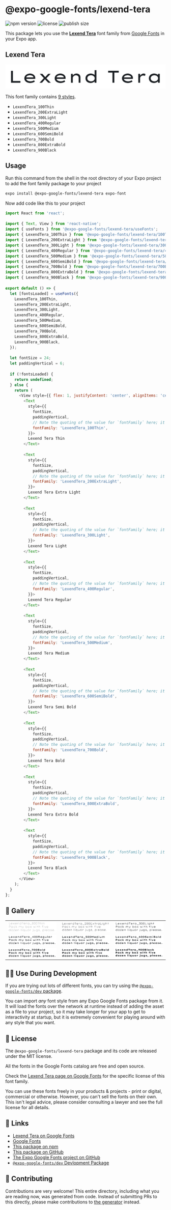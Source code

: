 # @expo-google-fonts/lexend-tera

![npm version](https://flat.badgen.net/npm/v/@expo-google-fonts/lexend-tera)
![license](https://flat.badgen.net/github/license/expo/google-fonts)
![publish size](https://flat.badgen.net/packagephobia/install/@expo-google-fonts/lexend-tera)

This package lets you use the [**Lexend Tera**](https://fonts.google.com/specimen/Lexend+Tera) font family from [Google Fonts](https://fonts.google.com/) in your Expo app.

## Lexend Tera

![Lexend Tera](./font-family.png)

This font family contains [9 styles](#-gallery).

- `LexendTera_100Thin`
- `LexendTera_200ExtraLight`
- `LexendTera_300Light`
- `LexendTera_400Regular`
- `LexendTera_500Medium`
- `LexendTera_600SemiBold`
- `LexendTera_700Bold`
- `LexendTera_800ExtraBold`
- `LexendTera_900Black`

## Usage

Run this command from the shell in the root directory of your Expo project to add the font family package to your project
```sh
expo install @expo-google-fonts/lexend-tera expo-font
```

Now add code like this to your project
```js
import React from 'react';

import { Text, View } from 'react-native';
import { useFonts } from '@expo-google-fonts/lexend-tera/useFonts';
import { LexendTera_100Thin } from '@expo-google-fonts/lexend-tera/100Thin';
import { LexendTera_200ExtraLight } from '@expo-google-fonts/lexend-tera/200ExtraLight';
import { LexendTera_300Light } from '@expo-google-fonts/lexend-tera/300Light';
import { LexendTera_400Regular } from '@expo-google-fonts/lexend-tera/400Regular';
import { LexendTera_500Medium } from '@expo-google-fonts/lexend-tera/500Medium';
import { LexendTera_600SemiBold } from '@expo-google-fonts/lexend-tera/600SemiBold';
import { LexendTera_700Bold } from '@expo-google-fonts/lexend-tera/700Bold';
import { LexendTera_800ExtraBold } from '@expo-google-fonts/lexend-tera/800ExtraBold';
import { LexendTera_900Black } from '@expo-google-fonts/lexend-tera/900Black';

export default () => {
  let [fontsLoaded] = useFonts({
    LexendTera_100Thin,
    LexendTera_200ExtraLight,
    LexendTera_300Light,
    LexendTera_400Regular,
    LexendTera_500Medium,
    LexendTera_600SemiBold,
    LexendTera_700Bold,
    LexendTera_800ExtraBold,
    LexendTera_900Black,
  });

  let fontSize = 24;
  let paddingVertical = 6;

  if (!fontsLoaded) {
    return undefined;
  } else {
    return (
      <View style={{ flex: 1, justifyContent: 'center', alignItems: 'center' }}>
        <Text
          style={{
            fontSize,
            paddingVertical,
            // Note the quoting of the value for `fontFamily` here; it expects a string!
            fontFamily: 'LexendTera_100Thin',
          }}>
          Lexend Tera Thin
        </Text>

        <Text
          style={{
            fontSize,
            paddingVertical,
            // Note the quoting of the value for `fontFamily` here; it expects a string!
            fontFamily: 'LexendTera_200ExtraLight',
          }}>
          Lexend Tera Extra Light
        </Text>

        <Text
          style={{
            fontSize,
            paddingVertical,
            // Note the quoting of the value for `fontFamily` here; it expects a string!
            fontFamily: 'LexendTera_300Light',
          }}>
          Lexend Tera Light
        </Text>

        <Text
          style={{
            fontSize,
            paddingVertical,
            // Note the quoting of the value for `fontFamily` here; it expects a string!
            fontFamily: 'LexendTera_400Regular',
          }}>
          Lexend Tera Regular
        </Text>

        <Text
          style={{
            fontSize,
            paddingVertical,
            // Note the quoting of the value for `fontFamily` here; it expects a string!
            fontFamily: 'LexendTera_500Medium',
          }}>
          Lexend Tera Medium
        </Text>

        <Text
          style={{
            fontSize,
            paddingVertical,
            // Note the quoting of the value for `fontFamily` here; it expects a string!
            fontFamily: 'LexendTera_600SemiBold',
          }}>
          Lexend Tera Semi Bold
        </Text>

        <Text
          style={{
            fontSize,
            paddingVertical,
            // Note the quoting of the value for `fontFamily` here; it expects a string!
            fontFamily: 'LexendTera_700Bold',
          }}>
          Lexend Tera Bold
        </Text>

        <Text
          style={{
            fontSize,
            paddingVertical,
            // Note the quoting of the value for `fontFamily` here; it expects a string!
            fontFamily: 'LexendTera_800ExtraBold',
          }}>
          Lexend Tera Extra Bold
        </Text>

        <Text
          style={{
            fontSize,
            paddingVertical,
            // Note the quoting of the value for `fontFamily` here; it expects a string!
            fontFamily: 'LexendTera_900Black',
          }}>
          Lexend Tera Black
        </Text>
      </View>
    );
  }
};

```

## 🔡 Gallery


||||
|-|-|-|
|![LexendTera_100Thin](.//100Thin/LexendTera_100Thin.ttf.png)|![LexendTera_200ExtraLight](.//200ExtraLight/LexendTera_200ExtraLight.ttf.png)|![LexendTera_300Light](.//300Light/LexendTera_300Light.ttf.png)||
|![LexendTera_400Regular](.//400Regular/LexendTera_400Regular.ttf.png)|![LexendTera_500Medium](.//500Medium/LexendTera_500Medium.ttf.png)|![LexendTera_600SemiBold](.//600SemiBold/LexendTera_600SemiBold.ttf.png)||
|![LexendTera_700Bold](.//700Bold/LexendTera_700Bold.ttf.png)|![LexendTera_800ExtraBold](.//800ExtraBold/LexendTera_800ExtraBold.ttf.png)|![LexendTera_900Black](.//900Black/LexendTera_900Black.ttf.png)||


## 👩‍💻 Use During Development

If you are trying out lots of different fonts, you can try using the [`@expo-google-fonts/dev` package](https://github.com/freeboub/google-fonts/tree/master/font-packages/dev#readme).

You can import *any* font style from any Expo Google Fonts package from it. It will load the fonts
over the network at runtime instead of adding the asset as a file to your project, so it may take longer
for your app to get to interactivity at startup, but it is extremely convenient
for playing around with any style that you want.

## 📖 License

The `@expo-google-fonts/lexend-tera` package and its code are released under the MIT license.

All the fonts in the Google Fonts catalog are free and open source.

Check the [Lexend Tera page on Google Fonts](https://fonts.google.com/specimen/Lexend+Tera) for the specific license of this font family.

You can use these fonts freely in your products & projects - print or digital, commercial or otherwise. However, you can't sell the fonts on their own. This isn't legal advice, please consider consulting a lawyer and see the full license for all details.

## 🔗 Links

- [Lexend Tera on Google Fonts](https://fonts.google.com/specimen/Lexend+Tera)
- [Google Fonts](https://fonts.google.com/)
- [This package on npm](https://www.npmjs.com/package/@expo-google-fonts/lexend-tera)
- [This package on GitHub](https://github.com/freeboub/google-fonts/tree/master/font-packages/lexend-tera)
- [The Expo Google Fonts project on GitHub](https://github.com/freeboub/google-fonts)
- [`@expo-google-fonts/dev` Devlopment Package](https://github.com/freeboub/google-fonts/tree/master/font-packages/dev)

## 🤝 Contributing

Contributions are very welcome! This entire directory, including what you are reading now, was generated from code. Instead of submitting PRs to this directly, please make contributions to [the generator](https://github.com/freeboub/google-fonts/tree/master/packages/generator) instead.
